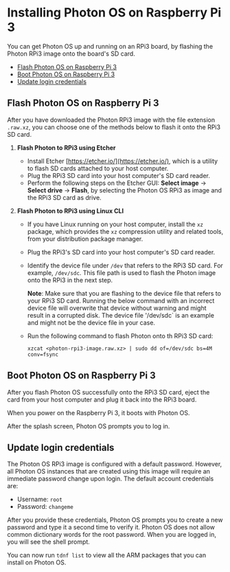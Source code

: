 # Installing Photon OS on Raspberry Pi 3

You can get Photon OS up and running on an RPi3 board, by flashing the Photon RPi3 image onto the board's SD card. 


- [Flash Photon OS on Raspberry Pi 3](#flash-photon-os-on-raspberry-pi-3)
- [Boot Photon OS on Raspberry Pi 3](#boot-photon-os-on-raspberry-pi-3)
- [Update login credentials](#update-login-credentials)


## Flash Photon OS on Raspberry Pi 3

After you have downloaded the Photon RPi3 image with the file extension `.raw.xz`, you can choose one of the methods below to flash it onto the RPi3 SD card.

1. **Flash Photon to RPi3 using Etcher**
    
    - Install Etcher [https://etcher.io/](https://etcher.io/), which is a utility to flash SD cards attached to your host computer.
    - Plug the RPi3 SD card into your host computer's SD card reader.
    - Perform the following steps on the Etcher GUI: **Select image** -> **Select drive** -> **Flash**, by selecting the Photon OS RPi3 as image and the RPi3 SD card as drive.

2. **Flash Photon to RPi3 using Linux CLI**
   
    - If you have Linux running on your host computer, install the `xz` package, which provides the `xz` compression utility and related tools, from your distribution package manager.
    - Plug the RPi3's SD card into your host computer's SD card reader.
    - Identify the device file under `/dev` that refers to the RPi3 SD card. For example, `/dev/sdc`. This file path is used to flash the Photon image onto the RPi3 in the next step.
    
        **Note**: Make sure that you are flashing to the device file that refers to your RPi3 SD card. Running the below command with an incorrect device file will overwrite that device without warning and might result in a corrupted disk. The device file '/dev/sdc` is an example and might not be the device file in your case. 
        
    - Run the following command to flash Photon onto th RPi3 SD card:
        
        `xzcat <photon-rpi3-image.raw.xz> | sudo dd of=/dev/sdc bs=4M conv=fsync`

## Boot Photon OS on Raspberry Pi 3

After you flash Photon OS successfully onto the RPi3 SD card, eject the card from your host computer and plug it back into the RPi3 board.
	    
When you power on the Raspberry Pi 3, it boots with Photon OS.
	    
After the splash screen, Photon OS prompts you to log in.

## Update login credentials

The Photon OS RPi3 image is configured with a default password. However, all Photon OS instances that are created using this image will require an immediate password change upon login. The default account credentials are:
	    
 - Username: ``root`` 
 - Password: ``changeme``
	    
After you provide these credentials, Photon OS prompts you to create a new password and type it a second time to verify it. Photon OS does not allow common dictionary words for the root password. When you are logged in, you will see the shell prompt.
    
You can now run `tdnf list` to view all the ARM packages that you can install on Photon OS.

